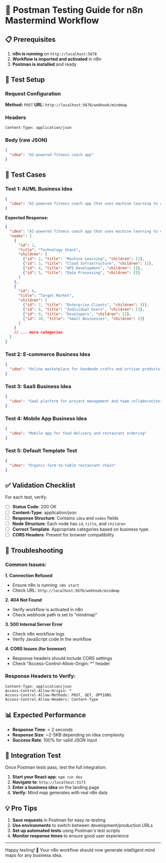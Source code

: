 # 🚀 Postman Testing Guide for n8n Mastermind Workflow

## 📋 Prerequisites

1. **n8n is running** on `http://localhost:5678`
2. **Workflow is imported and activated** in n8n
3. **Postman is installed** and ready

## 🎯 Test Setup

### **Request Configuration**

**Method:** `POST`
**URL:** `http://localhost:5678/webhook/mindmap`

### **Headers**
```
Content-Type: application/json
```

### **Body (raw JSON)**
```json
{
  "idea": "AI-powered fitness coach app"
}
```

## 🧪 Test Cases

### **Test 1: AI/ML Business Idea**
```json
{
  "idea": "AI-powered fitness coach app that uses machine learning to create personalized workout plans"
}
```

**Expected Response:**
```json
{
  "idea": "AI-powered fitness coach app that uses machine learning to create personalized workout plans",
  "nodes": [
    {
      "id": 1,
      "title": "Technology Stack",
      "children": [
        {"id": 2, "title": "Machine Learning", "children": []},
        {"id": 3, "title": "Cloud Infrastructure", "children": []},
        {"id": 4, "title": "API Development", "children": []},
        {"id": 5, "title": "Data Processing", "children": []}
      ]
    },
    {
      "id": 6,
      "title": "Target Market",
      "children": [
        {"id": 7, "title": "Enterprise Clients", "children": []},
        {"id": 8, "title": "Individual Users", "children": []},
        {"id": 9, "title": "Developers", "children": []},
        {"id": 10, "title": "Small Businesses", "children": []}
      ]
    }
    // ... more categories
  ]
}
```

### **Test 2: E-commerce Business Idea**
```json
{
  "idea": "Online marketplace for handmade crafts and artisan products"
}
```

### **Test 3: SaaS Business Idea**
```json
{
  "idea": "SaaS platform for project management and team collaboration"
}
```

### **Test 4: Mobile App Business Idea**
```json
{
  "idea": "Mobile app for food delivery and restaurant ordering"
}
```

### **Test 5: Default Template Test**
```json
{
  "idea": "Organic farm-to-table restaurant chain"
}
```

## ✅ Validation Checklist

For each test, verify:

- [ ] **Status Code**: 200 OK
- [ ] **Content-Type**: application/json
- [ ] **Response Structure**: Contains `idea` and `nodes` fields
- [ ] **Node Structure**: Each node has `id`, `title`, and `children`
- [ ] **Correct Template**: Appropriate categories based on business type
- [ ] **CORS Headers**: Present for browser compatibility

## 🔧 Troubleshooting

### **Common Issues:**

**1. Connection Refused**
- Ensure n8n is running: `n8n start`
- Check URL: `http://localhost:5678/webhook/mindmap`

**2. 404 Not Found**
- Verify workflow is activated in n8n
- Check webhook path is set to "mindmap"

**3. 500 Internal Server Error**
- Check n8n workflow logs
- Verify JavaScript code in the workflow

**4. CORS Issues (for browser)**
- Response headers should include CORS settings
- Check "Access-Control-Allow-Origin: *" header

### **Response Headers to Verify:**
```
Content-Type: application/json
Access-Control-Allow-Origin: *
Access-Control-Allow-Methods: POST, GET, OPTIONS
Access-Control-Allow-Headers: Content-Type
```

## 📊 Expected Performance

- **Response Time**: < 2 seconds
- **Response Size**: ~2-5KB depending on idea complexity
- **Success Rate**: 100% for valid JSON input

## 🎯 Integration Test

Once Postman tests pass, test the full integration:

1. **Start your React app**: `npm run dev`
2. **Navigate to**: `http://localhost:5173`
3. **Enter a business idea** on the landing page
4. **Verify**: Mind map generates with real n8n data

## 💡 Pro Tips

1. **Save requests** in Postman for easy re-testing
2. **Use environments** to switch between development/production URLs
3. **Set up automated tests** using Postman's test scripts
4. **Monitor response times** to ensure good user experience

---

Happy testing! 🚀 Your n8n workflow should now generate intelligent mind maps for any business idea.
